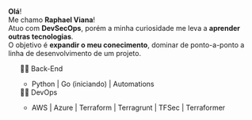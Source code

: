 <strong>Olá</strong>! <br>
Me chamo <strong>Raphael Viana</strong>! <br>
Atuo com <strong>DevSecOps</strong>, porém a minha curiosidade me leva a <strong>aprender outras tecnologias</strong>. <br>
O objetivo é <strong>expandir o meu conecimento</strong>, dominar de ponto-a-ponto a linha de desenvolvimento de um projeto.

<ul type="none"/>
  <li> 🥷🏻 Back-End</li>
      <ul>
        <li>Python | Go (iniciando) | Automations</li>
      </ul>
  <li> 🥷🏻 DevOps</li>
      <ul>
        <li>AWS | Azure | Terraform | Terragrunt | TFSec | Terraformer </li>
      </ul>
</ul>
